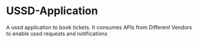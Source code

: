 # USSD-Application
A ussd application to book tickets. It consumes APIs from Different Vendors to enable ussd requests and notifications
